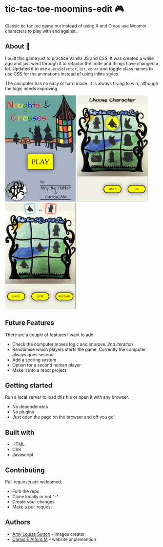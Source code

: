 # tic-tac-toe-moomins-edit :video_game:

Classic tic tac toe game but instead of using X and O you use Moomin characters to play with and against.

## About :pushpin:

I built this game just to practice Vanilla JS and CSS.
It was created a while ago and just went through it to refactor the code and things have changed a lot. Updated it to use `querySelector`, `let`, `const` and toggle class names to use CSS for the animations instead of using inline styles.

The computer has no easy or hard mode. It is always trying to win, although the logic needs improving.

<img src="images/screenshots/screenshot-1.png" width="232" alt="Screenshot lading page for game">
<img src="images/screenshots/screenshot-2.png" width="232" alt="Screenshot select character">
<img src="images/screenshots/screenshot-3.png" width="232" alt="Screenshot playing the game against computer">

## Future Features

There are a couple of features I want to add.

- Check the computer moves logic and improve. _2nd iteration_
- Randomise which players starts the game. Currently the computer always goes second.
- Add a scoring system
- Option for a second human player
- Make it into a react project

## Getting started

Run a local server to load this file or open it with any browser.

- No dependencies
- No plugins
- Just open the page on the browser and off you go!

## Built with

- HTML
- CSS
- Javascript

## Contributing

Pull requests are welcomed.

- Fork the repo
- Clone locally or not ^-^
- Create your changes
- Make a pull request

## Authors

- [Amy Louise Sutton](https://amythehatter.com) - images creator
- [Carlos E Alford M](https://carlosealford.com) - website implemention
